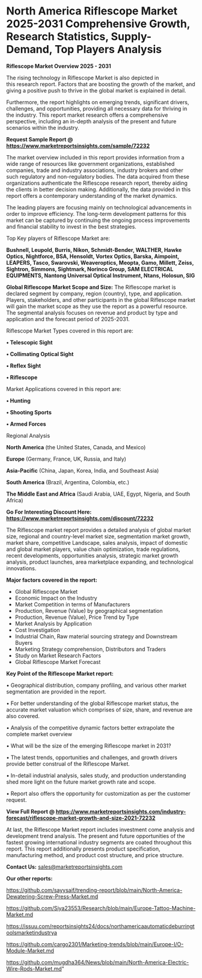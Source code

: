  # North America Riflescope Market 2025-2031 Comprehensive Growth, Research Statistics, Supply-Demand,  Top Players Analysis

<Strong> Riflescope Market Overview 2025 - 2031</strong>

The rising technology in Riflescope Market is also depicted in this research report. Factors that are boosting the growth of the market, and giving a positive push to thrive in the global market is explained in detail.

Furthermore, the report highlights on emerging trends, significant drivers, challenges, and opportunities, providing all necessary data for thriving in the industry. This report market research offers a comprehensive perspective, including an in-depth analysis of the present and future scenarios within the industry.

<strong>Request Sample Report @ <a href=https://www.marketreportsinsights.com/sample/72232>https://www.marketreportsinsights.com/sample/72232</a></strong>

The market overview included in this report provides information from a wide range of resources like government organizations, established companies, trade and industry associations, industry brokers and other such regulatory and non-regulatory bodies. The data acquired from these organizations authenticate the Riflescope research report, thereby aiding the clients in better decision making. Additionally, the data provided in this report offers a contemporary understanding of the market dynamics.

The leading players are focusing mainly on technological advancements in order to improve efficiency. The long-term development patterns for this market can be captured by continuing the ongoing process improvements and financial stability to invest in the best strategies.

Top Key players of Riflescope Market are:

<strong>Bushnell, Leupold, Burris, Nikon, Schmidt-Bender, WALTHER, Hawke Optics, Nightforce, BSA, Hensoldt, Vortex Optics, Barska, Aimpoint, LEAPERS, Tasco, Swarovski, Weaveroptics, Meopta, Gamo, Millett, Zeiss, Sightron, Simmons, Sightmark, Norinco Group, SAM ELECTRICAL EQUIPMENTS, Nantong Universal Optical Instrument, Ntans, Holosun, SIG</strong>

<strong><b>Global Riflescope Market Scope and Size:</b></strong>
The Riflescope market is declared segment by company, region (country), type, and application. Players, stakeholders, and other participants in the global Riflescope market will gain the market scope as they use the report as a powerful resource. The segmental analysis focuses on revenue and product by type and application and the forecast period of 2025-2031.

Riflescope Market Types covered in this report are:

<strong>• Telescopic Sight

• Collimating Optical Sight

• Reflex Sight

• Riflescope</strong>

Market Applications covered in this report are:

<strong>• Hunting

• Shooting Sports

• Armed Forces</strong> 

Regional Analysis

<strong>North America</strong> (the United States, Canada, and Mexico)

<strong>Europe</strong> (Germany, France, UK, Russia, and Italy)

<strong>Asia-Pacific</strong> (China, Japan, Korea, India, and Southeast Asia)

<strong>South America</strong> (Brazil, Argentina, Colombia, etc.)

<strong>The Middle East and Africa</strong> (Saudi Arabia, UAE, Egypt, Nigeria, and South Africa)

<strong>Go For Interesting Discount Here: <a href=https://www.marketreportsinsights.com/discount/72232>https://www.marketreportsinsights.com/discount/72232</a></strong>

The Riflescope market report provides a detailed analysis of global market size, regional and country-level market size, segmentation market growth, market share, competitive Landscape, sales analysis, impact of domestic and global market players, value chain optimization, trade regulations, recent developments, opportunities analysis, strategic market growth analysis, product launches, area marketplace expanding, and technological innovations.

<strong><b>Major factors covered in the report:</b></strong>
<ul>
  <li>Global Riflescope Market </li>
  <li>Economic Impact on the Industry</li>
  <li>Market Competition in terms of Manufacturers</li>
  <li>Production, Revenue (Value) by geographical segmentation</li>
  <li>Production, Revenue (Value), Price Trend by Type</li>
  <li>Market Analysis by Application</li>
  <li>Cost Investigation</li>
  <li>Industrial Chain, Raw material sourcing strategy and Downstream Buyers</li>
  <li>Marketing Strategy comprehension, Distributors and Traders</li>
  <li>Study on Market Research Factors</li>
  <li>Global Riflescope Market Forecast</li>
</ul>

<strong><b>Key Point of the Riflescope Market report:</b></strong>

• Geographical distribution, company profiling, and various other market segmentation are provided in the report.

• For better understanding of the global Riflescope market status, the accurate market valuation which comprises of size, share, and revenue are also covered.

• Analysis of the competitive dynamic factors better extrapolate the complete market overview

• What will be the size of the emerging Riflescope market in 2031?

• The latest trends, opportunities and challenges, and growth drivers provide better construal of the Riflescope Market.

• In-detail industrial analysis, sales study, and production understanding shed more light on the future market growth rate and scope.

• Report also offers the opportunity for customization as per the customer request.

<strong><b>View Full Report @ <a href=https://www.marketreportsinsights.com/industry-forecast/riflescope-market-growth-and-size-2021-72232>https://www.marketreportsinsights.com/industry-forecast/riflescope-market-growth-and-size-2021-72232</a></b></strong>


At last, the Riflescope Market report includes investment come analysis and development trend analysis. The present and future opportunities of the fastest growing international industry segments are coated throughout this report. This report additionally presents product specification, manufacturing method, and product cost structure, and price structure.

<strong>Contact Us:</strong>
sales@marketreportsinsights.com

<strong>Our other reports:</strong>

<a href=https://github.com/sayysaif/trending-report/blob/main/North-America-Dewatering-Screw-Press-Market.md>https://github.com/sayysaif/trending-report/blob/main/North-America-Dewatering-Screw-Press-Market.md</a>

<a href=https://github.com/Siya23553/Research/blob/main/Europe-Tattoo-Machine-Market.md>https://github.com/Siya23553/Research/blob/main/Europe-Tattoo-Machine-Market.md</a>

<a href=https://issuu.com/reportsinsights24/docs/northamericaautomaticdeburringtoolsmarketindustrya>https://issuu.com/reportsinsights24/docs/northamericaautomaticdeburringtoolsmarketindustrya</a>

<a href=https://github.com/cargo2301/Marketing-trends/blob/main/Europe-I/O-Module-Market.md>https://github.com/cargo2301/Marketing-trends/blob/main/Europe-I/O-Module-Market.md</a>

<a href=https://github.com/mugdha364/News/blob/main/North-America-Electric-Wire-Rods-Market.md>https://github.com/mugdha364/News/blob/main/North-America-Electric-Wire-Rods-Market.md</a>"
